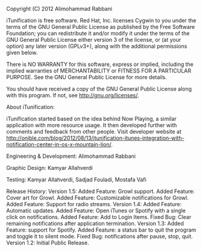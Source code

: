 Copyright (C) 2012  Alimohammad Rabbani

iTunification is free software. Red Hat, Inc. licenses Cygwin to you under the terms of the GNU General Public License as published by the Free Software Foundation; you can redistribute it and/or modify it under the terms of the GNU General Public License either version 3 of the license, or (at your option) any later version (GPLv3+), along with the additional permissions given below.

There is NO WARRANTY for this software, express or implied, including the implied warranties of MERCHANTABILITY or FITNESS FOR A PARTICULAR PURPOSE. See the GNU General Public License for more details.

You should have received a copy of the GNU General Public License along with this program. If not, see <http://gnu.org/licenses/>.



About iTunification:

iTunification started based on the idea behind Now Playing, a similar application with more resource usage. It then developed further with comments and feedback from other people. Visit developer website at http://onible.com/blog/2012/08/13/itunification-itunes-integration-with-notification-center-in-os-x-mountain-lion/.


Engineering & Development: Alimohammad Rabbani

Graphic Design: Kamyar Allahverdi

Testing: Kamyar Allahverdi, Sadjad Fouladi, Mostafa Vafi


Release History:
Version 1.5:
    Added Feature: Growl support.
    Added Feature: Cover art for Growl.
    Added Feature: Customizable notifications for Growl.
    Added Feature: Support for radio streams.
Version 1.4:
    Added Feature: Automatic updates.
    Added Feature: Open iTunes or Spotify with a single click on notifications.
    Added Feature: Add to Login Items.
    Fixed Bug: Clear remaining notifications after application termination.
Version 1.3:
    Added Feature: support for Spotify.
    Added Feature: a status bar to quit the program and toggle it to silent mode.
    Fixed Bug: notifications after pause, stop, quit.
Version 1.2:
    Initial Public Release.

